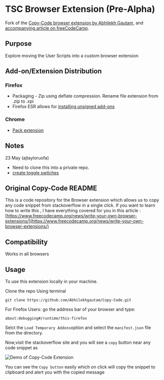# TSC Browser Extension (Pre-Alpha)
Fork of the [Copy-Code browser extension by Abhilekh Gautam](https://github.com/Abhilekhgautam/Copy-Code), and [accompanying article on freeCodeCamp](https://www.freecodecamp.org/news/write-your-own-browser-extensions/).

## Purpose
Explore moving the User Scripts into a custom browser extension

## Add-on/Extension Distribution
### Firefox
* Packaging - Zip using deflate compression. Rename file extension from .zip to .xpi
* Firefox ESR allows for [installing unsigned add-ons](https://extensionworkshop.com/documentation/enterprise/enterprise-distribution/)

### Chrome
* [Pack extension](https://developer.chrome.com/docs/extensions/how-to/distribute/host-on-linux#create)

## Notes
23 May (ajtayloruofa)
* Need to clone this into a private repo.
* [create toggle switches](https://www.w3schools.com/howto/howto_css_switch.asp)


## Original Copy-Code README

This is a code repository for the Browser extension which allows us to copy any code snippet from stackoverflow in a single click. If you want to learn how to write this , I have everything covered for you in this article : [https://www.freecodecamp.org/news/write-your-own-browser-extensions/](https://www.freecodecamp.org/news/write-your-own-browser-extensions/)

## Compatibility

Works in all browsers

## Usage

To use this extension locally in your machine.

Clone the repo Using terminal
```
git clone https://github.com/Abhilekhgautam/Copy-Code.git

```
For Firefox Users:
 go the address bar of your browser and type:
 
 ```
 about:debugging#/runtime/this-firefox
 
 ```
 Selct the `Load Temporary Addons`option and select the `manifest.json` file from the directory.
 
 Now,visit the stackoverflow site and you will see a `copy` button near any code snippet as
 
 ![Demo of Copy-Code Extension](images/demo.png)
 
 You can see the `Copy button` easily which on click will copy the snippet to clipboard and alert you with the copied message
